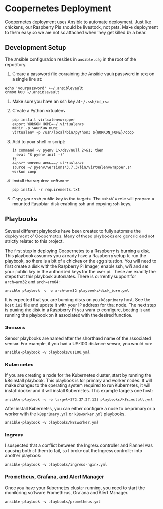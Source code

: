 # Coopernetes Deployment

Coopernetes deployment uses Ansible to automate deployment. Just like chickens,
our Raspberry Pis should be livestock, not pets. Make deployment to them easy
so we are not so attached when they get killed by a bear.

## Development Setup

The ansible configuration resides in `ansible.cfg` in the root of the repository.

1.  Create a password file containing the Ansible vault password in text on a
    single line at:

   ```
   echo 'yourpassword' >~/.ansiblevault
   chmod 600 ~/.ansiblevault
   ```

1. Make sure you have an ssh key at `~/.ssh/id_rsa`

1. Create a Python virtualenv
   ```
   pip install virtualenvwrapper
   export WORKON_HOME=~/.virtualenvs
   mkdir -p $WORKON_HOME
   virtualenv -p /usr/local/bin/python3 ${WORKON_HOME}/coop
   ```

1. Add to your shell rc script:
   ```
   if command -v pyenv 1>/dev/null 2>&1; then
     eval "$(pyenv init -)"
   fi
   export WORKON_HOME=~/.virtualenvs
   source ~/.pyenv/versions/3.7.3/bin/virtualenvwrapper.sh
   workon coop
   ```

1. Install the required software:
   ```
   pip install -r requirements.txt
   ```

1. Copy your ssh public key to the targets. The `sshable` role will prepare
   a mounted Raspbian disk enabling ssh and copying ssh keys.

## Playbooks

Several different playbooks have been created to fully automate the deployment
of Coopernetes. Many of these playbooks are generic and not strictly related to
this project.

The first step in deploying Coopernetes to a Raspberry is burning a disk. This
playbook assumes you already have a Raspberry setup to run the playbook, so
there is a bit of a chicken or the egg situation. You will need to first
create a disk with the Raspberry Pi Imager, enable ssh, wifi and set your
public key in the authorized keys for the user pi. These are exactly the
steps that this playbook automates. There is currently support for
`arch=arm32` and `arch=arm64`:
```
ansible-playbook -v -e arch=arm32 playbooks/disk_burn.yml
```
It is expected that you are burning disks on you `k8sprimary` host. See the
`host.ini` file and update it with your IP address for that node.  The next
step is putting the disk in a Raspberry Pi you want to configure, booting it
and running the playbook on it associated with the desired function.

### Sensors

Sensor playbooks are named after the shorthand name of the associated sensor.
For example, if you had a US-100 distance sensor, you would run:
```
ansible-playbook -v playbooks/us100.yml
```

### Kubernetes

If you are creating a node for the Kubernetes cluster, start by running the
k8sinstall playbook. This playbook is for primary and worker nodes. It will
make changes to the operating system required to run Kubernetes, it will
install docker and it will install Kubernetes. This example targets one
host:

```
ansible-playbook -v -e target=172.27.27.123 playbooks/k8sinstall.yml
```

After install Kubernetes, you can either configure a node to be primary or
a worker with the `k8sprimary.yml` or `k8sworker.yml` playbooks.

```
ansible-playbook -v playbooks/k8sworker.yml
```

### Ingress

I suspected that a conflict between the Ingress controller and Flannel
was causing both of them to fail, so I broke out the Ingress controller
into another playbook:

```
ansible-playbook -v playbooks/ingress-nginx.yml
```

### Prometheus, Grafana, and Alert Manager

Once you have your Kubernetes cluster running, you need to start the monitoring
software Prometheus, Grafana and Alert Manager.

```
ansible-playbook -v playbooks/prometheus.yml
```
